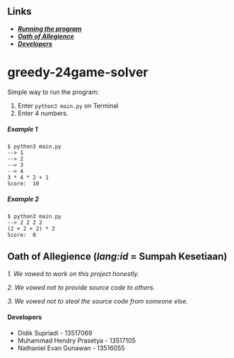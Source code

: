 ## Links
* **_[Running the program](https://github.com/didiksupriadi41/greedy-24game-solver#greedy-24game-solver)_**
* **_[Oath of Allegience](https://github.com/didiksupriadi41/greedy-24game-solver#oath-of-allegience-langid--sumpah-kesetiaan)_**
* **_[Developers](https://github.com/didiksupriadi41/greedy-24game-solver#created-by)_**

# greedy-24game-solver
Simple way to run the program:
1. Enter `python3 main.py` on Terminal
2. Enter 4 numbers.

##### Example 1
```
$ python3 main.py 
--> 1
--> 2
--> 3
--> 4
3 * 4 * 2 + 1
Score:  10
```
##### Example 2
```
$ python3 main.py 
--> 2 2 2 2
(2 + 2 + 2) * 2
Score:  0
```

## Oath of Allegience (_lang:id_ = Sumpah Kesetiaan)
_1. We vowed to work on this project honestly._

_2. We vowed not to provide source code to others._

_3. We vowed not to steal the source code from someone else._

#### Developers
* Didik Supriadi - 13517069
* Muhammad Hendry Prasetya - 13517105
* Nathaniel Evan Gunawan - 13516055
